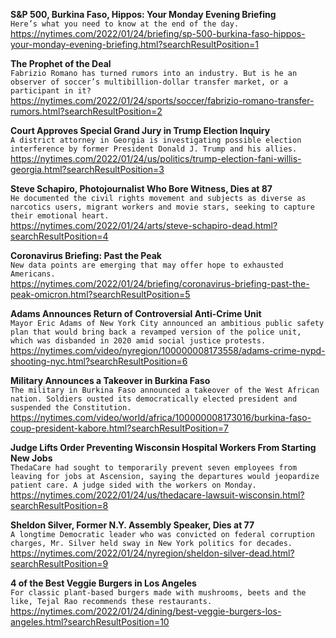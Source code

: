 **S&P 500, Burkina Faso, Hippos: Your Monday Evening Briefing**\
`Here’s what you need to know at the end of the day.`\
https://nytimes.com/2022/01/24/briefing/sp-500-burkina-faso-hippos-your-monday-evening-briefing.html?searchResultPosition=1

**The Prophet of the Deal**\
`Fabrizio Romano has turned rumors into an industry. But is he an observer of soccer’s multibillion-dollar transfer market, or a participant in it?`\
https://nytimes.com/2022/01/24/sports/soccer/fabrizio-romano-transfer-rumors.html?searchResultPosition=2

**Court Approves Special Grand Jury in Trump Election Inquiry**\
`A district attorney in Georgia is investigating possible election interference by former President Donald J. Trump and his allies.`\
https://nytimes.com/2022/01/24/us/politics/trump-election-fani-willis-georgia.html?searchResultPosition=3

**Steve Schapiro, Photojournalist Who Bore Witness, Dies at 87**\
`He documented the civil rights movement and subjects as diverse as narcotics users, migrant workers and movie stars, seeking to capture their emotional heart.`\
https://nytimes.com/2022/01/24/arts/steve-schapiro-dead.html?searchResultPosition=4

**Coronavirus Briefing: Past the Peak**\
`New data points are emerging that may offer hope to exhausted Americans.`\
https://nytimes.com/2022/01/24/briefing/coronavirus-briefing-past-the-peak-omicron.html?searchResultPosition=5

**Adams Announces Return of Controversial Anti-Crime Unit**\
`Mayor Eric Adams of New York City announced an ambitious public safety plan that would bring back a revamped version of the police unit, which was disbanded in 2020 amid social justice protests.`\
https://nytimes.com/video/nyregion/100000008173558/adams-crime-nypd-shooting-nyc.html?searchResultPosition=6

**Military Announces a Takeover in Burkina Faso**\
`The military in Burkina Faso announced a takeover of the West African nation. Soldiers ousted its democratically elected president and suspended the Constitution.`\
https://nytimes.com/video/world/africa/100000008173016/burkina-faso-coup-president-kabore.html?searchResultPosition=7

**Judge Lifts Order Preventing Wisconsin Hospital Workers From Starting New Jobs**\
`ThedaCare had sought to temporarily prevent seven employees from leaving for jobs at Ascension, saying the departures would jeopardize patient care. A judge sided with the workers on Monday.`\
https://nytimes.com/2022/01/24/us/thedacare-lawsuit-wisconsin.html?searchResultPosition=8

**Sheldon Silver, Former N.Y. Assembly Speaker, Dies at 77**\
`A longtime Democratic leader who was convicted on federal corruption charges, Mr. Silver held sway in New York politics for decades.`\
https://nytimes.com/2022/01/24/nyregion/sheldon-silver-dead.html?searchResultPosition=9

**4 of the Best Veggie Burgers in Los Angeles**\
`For classic plant-based burgers made with mushrooms, beets and the like, Tejal Rao recommends these restaurants.`\
https://nytimes.com/2022/01/24/dining/best-veggie-burgers-los-angeles.html?searchResultPosition=10

